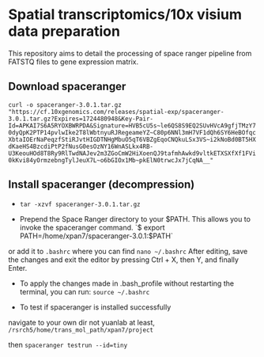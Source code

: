 # Spatial transcriptomics/10x visium data preparation
This repository aims to detail the processing of space ranger pipeline from FATSTQ files to gene expression matrix.

## Download spaceranger
`curl -o spaceranger-3.0.1.tar.gz "https://cf.10xgenomics.com/releases/spatial-exp/spaceranger-3.0.1.tar.gz?Expires=1724480948&Key-Pair-Id=APKAI7S6A5RYOXBWRPDA&Signature=HVB5cU5s~le6QS8S9EQ2SUvHVcA9gfjTMzY70dyQpK2PTP14pvlwIke2T8lWbtnyuRJRegeameYZ~C80p6NNl3mH7VF1dQh6SY6HeBOfqcXbtaIOErNaPeqzfStiRJvtHIGDTNHgMbuO5qT6VBZgEqoCNQkuLSx3VS~i2kNoBd0BT5HXdKaeHS4BzcdiPtP2fNusG0esOzNY16WnASLkx4RB-U3KeouHOd8T8Ry9RlTwdNAJev2m3ZGoCmW2HiXoenQJ9tafmhAwkd9vltkETXSXfXf1FVi0kKvi84yOrmzebngTylJeuX7L~o6bGIOx1Mb~pkElN0trwcJx7jCqNA__"`

## Install spaceranger (decompression)
- `tar -xzvf spaceranger-3.0.1.tar.gz`

- Prepend the Space Ranger directory to your $PATH. This allows you to invoke the spaceranger command.
`$ export PATH=/home/xpan7/spaceranger-3.0.1:$PATH`

or add it to `.bashrc` where you can find `nano ~/.bashrc`
After editing, save the changes and exit the editor by pressing Ctrl + X, then Y, and finally Enter.

- To apply the changes made in .bash_profile without restarting the terminal, you can run:
`source ~/.bashrc`

- To test if spaceranger is installed successfully

navigate to your own dir not yuanlab at least, `/rsrch5/home/trans_mol_path/xpan7/project`

then `spaceranger testrun --id=tiny`
